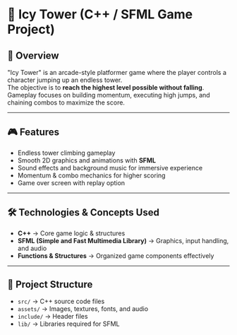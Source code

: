 # 🚀 Icy Tower (C++ / SFML Game Project)

## 📌 Overview
"Icy Tower" is an arcade-style platformer game where the player controls a character jumping up an endless tower.  
The objective is to **reach the highest level possible without falling**.  
Gameplay focuses on building momentum, executing high jumps, and chaining combos to maximize the score.

---

## 🎮 Features
- Endless tower climbing gameplay  
- Smooth 2D graphics and animations with **SFML**  
- Sound effects and background music for immersive experience  
- Momentum & combo mechanics for higher scoring  
- Game over screen with replay option  

---

## 🛠️ Technologies & Concepts Used
- **C++** → Core game logic & structures  
- **SFML (Simple and Fast Multimedia Library)** → Graphics, input handling, and audio  
- **Functions & Structures** → Organized game components effectively  

---

## 📂 Project Structure
- `src/` → C++ source code files  
- `assets/` → Images, textures, fonts, and audio  
- `include/` → Header files  
- `lib/` → Libraries required for SFML  
